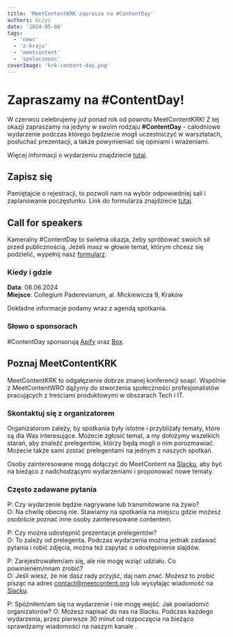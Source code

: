 ```yaml
---
title: 'MeetContentKRK zaprasza na #ContentDay'
authors: bczyz
date: '2024-05-08'
tags:
  - 'news'
  - 'z-kraju'
  - 'meetcontent'
  - 'spolecznosc'
coverImage: 'krk-content-day.png'
---
```


# Zapraszamy na #ContentDay!

W czerwcu celebrujemy już ponad rok od powrotu MeetContentKRK! 
Z tej okazji zapraszamy na jedyny w swoim rodzaju **#ContentDay** - całodniowe wydarzenie podczas którego
będziecie mogli uczestniczyć w warsztatach, posłuchać prezentacji, 
a także powymieniać się opiniami i wrażeniami.

Więcej informacji o wydarzeniu znajdziecie [tutaj](https://meetcontent.github.io/full-day).

<!--truncate-->
## Zapisz się

Pamiętajcie o rejestracji, to pozwoli nam na wybór odpowiedniej sali i
zaplanowanie poczęstunku. Link do formularza znajdziecie
[tutaj](https://forms.gle/TWqSeVSL5MCwpefZA).

## Call for speakers

Kameralny #ContentDay to świetna okazja, żeby spróbować
swoich sił przed publicznością.
Jeżeli masz w głowie temat, którym chcesz się podzielić, wypełnij 
nasz [formularz](https://forms.gle/QCsjfx57XKqh1KLe8).

### Kiedy i gdzie

**Data**: 08.06.2024 <br /> **Miejsce**: Collegium
Paderevianum, al. Mickiewicza 9, Kraków

Dokładne informacje podamy wraz z agendą spotkania.

### Słowo o sponsorach

#ContentDay sponsorują [Apify](https://apify.com/) oraz [Box](https://www.box.com).

## Poznaj MeetContentKRK

MeetContentKRK to odgałęzienie dobrze znanej konferencji soap!. Wspólnie z
MeetContentWRO dążymy do stworzenia społeczności profesjonalistów pracujących z
treściami produktowymi w obszarach Tech i IT.

### Skontaktuj się z organizatorem

Organizatorom zależy, by spotkania były istotne i przybliżały tematy, które są
dla Was interesujące. Możecie zgłosić temat, a my dołożymy wszelkich starań, aby
znaleźć prelegentów, którzy będą mogli o nim porozmawiać. Możecie także sami
zostać prelegentami na jednym z naszych spotkań.

Osoby zainteresowane mogą dołączyć do MeetContent na [Slacku](https://meetcontent.slack.com/), aby być na bieżąco
z nadchodzącymi wydarzeniami i proponować nowe tematy.

### Często zadawane pytania

P: Czy wydarzenie będzie nagrywane lub transmitowane na żywo? <br /> O: Na
chwilę obecną nie. Stawiamy na spotkania na miejscu gdzie możesz osobiście
poznać inne osoby zainteresowane contentem.

P: Czy można udostępnić prezentacje prelegentów? <br /> O: To zależy od
prelegenta. Podczas wydarzenia można jednak zadawać pytania i robić zdjęcia,
można też zapytać o udostępnienie slajdów.

P: Zarejestrowałem/am się, ale nie mogę wziąć udziału. Co powinienem/nnam
zrobić? <br /> O: Jeśli wiesz, że nie dasz rady przyjść, daj nam znać. Możesz to
zrobić pisząc na adres contact@meetcontent.org lub wysyłając wiadomość na
[Slacku](https://meetcontent.slack.com/).

P: Spóźniłem/am się na wydarzenie i nie mogę wejść. Jak powiadomić
organizatorów?
O: Możesz napisać do nas na Slacku.
Podczas każdego wydarzenia, przez pierwsze 30 minut od rozpoczęcia na bieżąco sprawdzamy wiadomości na naszym kanale .
